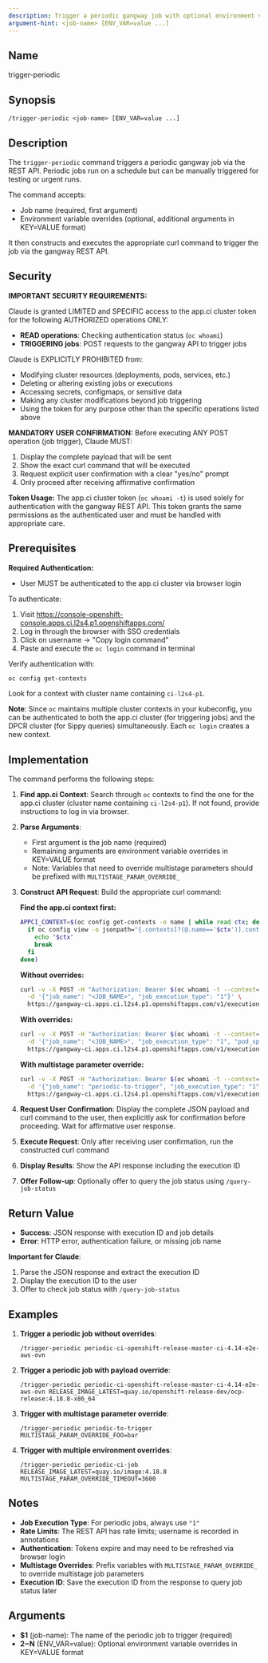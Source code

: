 ```yaml
---
description: Trigger a periodic gangway job with optional environment variable overrides
argument-hint: <job-name> [ENV_VAR=value ...]
---
```


## Name
trigger-periodic

## Synopsis
```
/trigger-periodic <job-name> [ENV_VAR=value ...]
```

## Description

The `trigger-periodic` command triggers a periodic gangway job via the REST API. Periodic jobs run on a schedule but can be manually triggered for testing or urgent runs.

The command accepts:
- Job name (required, first argument)
- Environment variable overrides (optional, additional arguments in KEY=VALUE format)

It then constructs and executes the appropriate curl command to trigger the job via the gangway REST API.

## Security

**IMPORTANT SECURITY REQUIREMENTS:**

Claude is granted LIMITED and SPECIFIC access to the app.ci cluster token for the following AUTHORIZED operations ONLY:
- **READ operations**: Checking authentication status (`oc whoami`)
- **TRIGGERING jobs**: POST requests to the gangway API to trigger jobs

Claude is EXPLICITLY PROHIBITED from:
- Modifying cluster resources (deployments, pods, services, etc.)
- Deleting or altering existing jobs or executions
- Accessing secrets, configmaps, or sensitive data
- Making any cluster modifications beyond job triggering
- Using the token for any purpose other than the specific operations listed above

**MANDATORY USER CONFIRMATION:**
Before executing ANY POST operation (job trigger), Claude MUST:
1. Display the complete payload that will be sent
2. Show the exact curl command that will be executed
3. Request explicit user confirmation with a clear "yes/no" prompt
4. Only proceed after receiving affirmative confirmation

**Token Usage:**
The app.ci cluster token (`oc whoami -t`) is used solely for authentication with the gangway REST API. This token grants the same permissions as the authenticated user and must be handled with appropriate care.

## Prerequisites

**Required Authentication:**
- User MUST be authenticated to the app.ci cluster via browser login

To authenticate:
1. Visit https://console-openshift-console.apps.ci.l2s4.p1.openshiftapps.com/
2. Log in through the browser with SSO credentials
3. Click on username → "Copy login command"
4. Paste and execute the `oc login` command in terminal

Verify authentication with:
```bash
oc config get-contexts
```
Look for a context with cluster name containing `ci-l2s4-p1`.

**Note**: Since `oc` maintains multiple cluster contexts in your kubeconfig, you can be authenticated to both the app.ci cluster (for triggering jobs) and the DPCR cluster (for Sippy queries) simultaneously. Each `oc login` creates a new context.

## Implementation

The command performs the following steps:

1. **Find app.ci Context**: Search through `oc` contexts to find the one for the app.ci cluster (cluster name containing `ci-l2s4-p1`). If not found, provide instructions to log in via browser.

2. **Parse Arguments**:
   - First argument is the job name (required)
   - Remaining arguments are environment variable overrides in KEY=VALUE format
   - Note: Variables that need to override multistage parameters should be prefixed with `MULTISTAGE_PARAM_OVERRIDE_`

3. **Construct API Request**: Build the appropriate curl command:

   **Find the app.ci context first:**
   ```bash
   APPCI_CONTEXT=$(oc config get-contexts -o name | while read ctx; do
     if oc config view -o jsonpath="{.contexts[?(@.name=='$ctx')].context.cluster}" | grep -q "ci-l2s4-p1"; then
       echo "$ctx"
       break
     fi
   done)
   ```

   **Without overrides:**
   ```bash
   curl -v -X POST -H "Authorization: Bearer $(oc whoami -t --context=$APPCI_CONTEXT)" \
     -d '{"job_name": "<JOB_NAME>", "job_execution_type": "1"}' \
     https://gangway-ci.apps.ci.l2s4.p1.openshiftapps.com/v1/executions
   ```

   **With overrides:**
   ```bash
   curl -v -X POST -H "Authorization: Bearer $(oc whoami -t --context=$APPCI_CONTEXT)" \
     -d '{"job_name": "<JOB_NAME>", "job_execution_type": "1", "pod_spec_options": {"envs": {"ENV_VAR": "value"}}}' \
     https://gangway-ci.apps.ci.l2s4.p1.openshiftapps.com/v1/executions
   ```

   **With multistage parameter override:**
   ```bash
   curl -v -X POST -H "Authorization: Bearer $(oc whoami -t --context=$APPCI_CONTEXT)" \
     -d '{"job_name": "periodic-to-trigger", "job_execution_type": "1", "pod_spec_options": {"envs": {"MULTISTAGE_PARAM_OVERRIDE_FOO": "bar"}}}' \
     https://gangway-ci.apps.ci.l2s4.p1.openshiftapps.com/v1/executions
   ```

4. **Request User Confirmation**: Display the complete JSON payload and curl command to the user, then explicitly ask for confirmation before proceeding. Wait for affirmative user response.

5. **Execute Request**: Only after receiving user confirmation, run the constructed curl command

6. **Display Results**: Show the API response including the execution ID

7. **Offer Follow-up**: Optionally offer to query the job status using `/query-job-status`

## Return Value
- **Success**: JSON response with execution ID and job details
- **Error**: HTTP error, authentication failure, or missing job name

**Important for Claude**:
1. Parse the JSON response and extract the execution ID
2. Display the execution ID to the user
3. Offer to check job status with `/query-job-status`

## Examples

1. **Trigger a periodic job without overrides**:
   ```
   /trigger-periodic periodic-ci-openshift-release-master-ci-4.14-e2e-aws-ovn
   ```

2. **Trigger a periodic job with payload override**:
   ```
   /trigger-periodic periodic-ci-openshift-release-master-ci-4.14-e2e-aws-ovn RELEASE_IMAGE_LATEST=quay.io/openshift-release-dev/ocp-release:4.18.8-x86_64
   ```

3. **Trigger with multistage parameter override**:
   ```
   /trigger-periodic periodic-to-trigger MULTISTAGE_PARAM_OVERRIDE_FOO=bar
   ```

4. **Trigger with multiple environment overrides**:
   ```
   /trigger-periodic periodic-ci-job RELEASE_IMAGE_LATEST=quay.io/image:4.18.8 MULTISTAGE_PARAM_OVERRIDE_TIMEOUT=3600
   ```

## Notes

- **Job Execution Type**: For periodic jobs, always use `"1"`
- **Rate Limits**: The REST API has rate limits; username is recorded in annotations
- **Authentication**: Tokens expire and may need to be refreshed via browser login
- **Multistage Overrides**: Prefix variables with `MULTISTAGE_PARAM_OVERRIDE_` to override multistage job parameters
- **Execution ID**: Save the execution ID from the response to query job status later

## Arguments
- **$1** (job-name): The name of the periodic job to trigger (required)
- **$2-$N** (ENV_VAR=value): Optional environment variable overrides in KEY=VALUE format
